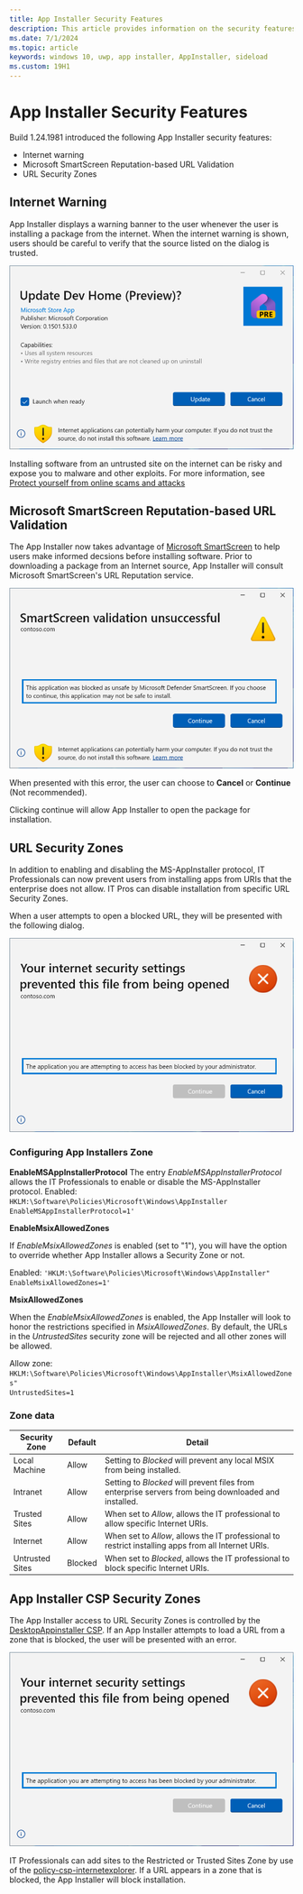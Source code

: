 ```yaml
---
title: App Installer Security Features
description: This article provides information on the security features provided by the App Installer.
ms.date: 7/1/2024
ms.topic: article
keywords: windows 10, uwp, app installer, AppInstaller, sideload
ms.custom: 19H1
---
```


# App Installer Security Features

Build 1.24.1981 introduced the following App Installer security features:

* Internet warning
* Microsoft SmartScreen Reputation-based URL Validation
* URL Security Zones

## Internet Warning

App Installer displays a warning banner to the user whenever the user is installing a package from the internet. When the internet warning is shown, users should be careful to verify that the source listed on the dialog is trusted.

![A screenshot showing a Microsoft SmartScreen internet warning. It's an installation confirmation dialog. At the bottom of the pane, a badge icon with an exclamation point is next to a warning that reads "Internet applications can potentially harm your computer. If you do not trust the source, do not install this software".](./images/app-installer-ui-dialog-update.png)

Installing software from an untrusted site on the internet can be risky and expose you to malware and other exploits. For more information, see [Protect yourself from online scams and attacks](https://support.microsoft.com/office/protect-yourself-from-online-scams-and-attacks-0109ae3f-fe61-4262-8dce-2ee3cd43bac7)

## Microsoft SmartScreen Reputation-based URL Validation

The App Installer now takes advantage of [Microsoft SmartScreen](/windows/security/operating-system-security/virus-and-threat-protection/microsoft-defender-smartscreen/) to help users make informed decsions before installing software.
Prior to downloading a package from an Internet source, App Installer will consult Microsoft SmartScreen's URL Reputation service. 

![A screenshot showing a Microsoft SmartScreen reputation-based URL validation error. The title of the dialog is "SmartScreen validation unsuccessful!" and the explanation text below says "This application was blocked as unsafe by Microsoft Defender SmartScreen. If you choose to continue, this application may not be safe to install."](./images/app-installer-smart-screen.png)

When presented with this error, the user can choose to **Cancel** or **Continue** (Not recommended).

Clicking continue will allow App Installer to open the package for installation.

## URL Security Zones
In addition to enabling and disabling the MS-AppInstaller protocol, IT Professionals can now prevent users from installing apps from URIs that the enterprise does not allow. IT Pros can disable installation from specific URL Security Zones.

When a user attempts to open a blocked URL, they will be presented with the following dialog.

![A screenshot of an URL Security Zone error. The title of the dialog says "Your internet security settings prevented this file from being opened". The explanation text below states "The application you are attempting to access has been blocked by your administrator."](./images/app-installer-zone-error.png)

### Configuring App Installers Zone

**EnableMSAppInstallerProtocol**
The entry *EnableMSAppInstallerProtocol* allows the IT Professionals to enable or disable the MS-AppInstaller protocol.
Enabled: <code>HKLM:\Software\Policies\Microsoft\Windows\AppInstaller EnableMSAppInstallerProtocol=1'</code>

**EnableMsixAllowedZones**

If *EnableMsixAllowedZones* is enabled (set to "1"), you will have the option to override whether App Installer allows a Security Zone or not.

Enabled: <code>'HKLM:\Software\Policies\Microsoft\Windows\AppInstaller" EnableMsixAllowedZones=1'</code>

**MsixAllowedZones**

When the *EnableMsixAllowedZones* is enabled, the App Installer will look to honor the restrictions specified in *MsixAllowedZones*. By default, the URLs in the *UntrustedSites* security zone will be rejected and all other zones will be allowed.

Allow zone: <code>HKLM:\Software\Policies\Microsoft\Windows\AppInstaller\MsixAllowedZones" UntrustedSites=1</code>

### Zone data

| Security Zone | Default | Detail 
| --- | --- | --- 
| Local Machine | Allow | Setting to *Blocked* will prevent any local MSIX from being installed.
| Intranet | Allow | Setting to *Blocked* will prevent files from enterprise servers from being downloaded and installed.
| Trusted Sites | Allow | When set to *Allow*, allows the IT professional to allow specific Internet URIs.
| Internet | Allow | When set to *Allow*, allows the IT professional to restrict installing apps from all Internet URIs.
| Untrusted Sites | Blocked | When set to *Blocked*, allows the IT professional to block specific Internet URIs.


## App Installer CSP Security Zones
The App Installer access to URL Security Zones is controlled by the [DesktopAppinstaller CSP](/windows/client-management/mdm/policy-csp-desktopappinstaller#enableappinstaller). If an App Installer attempts to load a URL from a zone that is blocked, the user will be presented with an error.

![This image is identical to the URL Security Zone Error image earlier in the page. A screenshot of an URL Security Zone error. The title of the dialog says "Your internet security settings prevented this file from being opened". The explanation text below states "The application you are attempting to access has been blocked by your administrator."](./images/app-installer-zone-error.png)

IT Professionals can add sites to the Restricted or Trusted Sites Zone by use of the [policy-csp-internetexplorer](/windows/client-management/mdm/policy-csp-internetexplorer). If a URL appears in a zone that is blocked, the App Installer will block installation.


